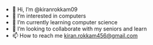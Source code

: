 - 👋 Hi, I’m @kiranrokkam09
- 👀 I’m interested in computers
- 🌱 I’m currently learning computer science
- 💞️ I’m looking to collaborate with my seniors and learn
- 📫 How to reach me kiran.rokkam456@gmail.com

<!---
kiranrokkam09/kiranrokkam09 is a ✨ special ✨ repository because its `README.md` (this file) appears on your GitHub profile.
You can click the Preview link to take a look at your changes.
--->
